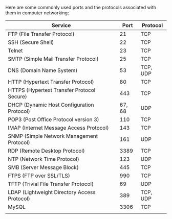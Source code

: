 Here are some commonly used ports and the protocols associated with them in computer networking:

| Service                                      | Port   | Protocol |
| -------------------------------------------- | ------ | -------- |
| FTP (File Transfer Protocol)                 | 21     | TCP      |
| SSH (Secure Shell)                           | 22     | TCP      |
| Telnet                                       | 23     | TCP      |
| SMTP (Simple Mail Transfer Protocol)         | 25     | TCP      |
| DNS (Domain Name System)                     | 53     | TCP, UDP |
| HTTP (Hypertext Transfer Protocol)           | 80     | TCP      |
| HTTPS (Hypertext Transfer Protocol Secure)   | 443    | TCP      |
| DHCP (Dynamic Host Configuration Protocol)   | 67, 68 | UDP      |
| POP3 (Post Office Protocol version 3)        | 110    | TCP      |
| IMAP (Internet Message Access Protocol)      | 143    | TCP      |
| SNMP (Simple Network Management Protocol)    | 161    | UDP      |
| RDP (Remote Desktop Protocol)                | 3389   | TCP      |
| NTP (Network Time Protocol)                  | 123    | UDP      |
| SMB (Server Message Block)                   | 445    | TCP      |
| FTPS (FTP over SSL/TLS)                      | 990    | TCP      |
| TFTP (Trivial File Transfer Protocol)        | 69     | UDP      |
| LDAP (Lightweight Directory Access Protocol) | 389    | TCP, UDP |
| MySQL                                        | 3306   | TCP      |
|                                              |        |          |
